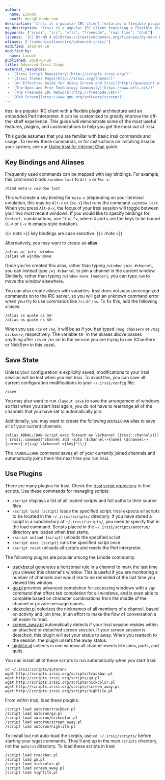 ```yaml
---
author:
  name: Linode
  email: docs@linode.com
description: 'Irssi is a popular IRC client featuring a flexible plugin architecture and embedded Perl interpeter. This guide shows how to use these tools to customize your Irssi experience.'
og_description: 'Irssi is a popular IRC client featuring a flexible plugin architecture and embedded Perl interpeter. This guide shows how to use these tools to customize your Irssi experience.'
keywords: ["irssi", "irc", "oftc", "freenode", "real time", "chat"]
license: '[CC BY-ND 4.0](https://creativecommons.org/licenses/by-nd/4.0)'
aliases: ['/communications/irc/advanced-irssi/']
modified: 2018-04-10
modified_by:
  name: Linode
published: 2010-03-29
title: Advanced Irssi Usage
external_resources:
 - '[Irssi Script Repository](http://scripts.irssi.org/)'
 - '[Irssi Themes Page](http://irssi.org/themes/)'
 - '[An Effective Guide for Using Screen and Irssi](http://quadpoint.org/articles/irssi)'
 - '[The Open and Free Technology Community](https://www.oftc.net/)'
 - '[The Freenode IRC Network](http://freenode.net/)'
 - '[GNU Screen](http://www.gnu.org/software/screen/)'
---
```


Irssi is a popular IRC client with a flexible plugin architecture and an embedded Perl interpreter. It can be customized to greatly improve the off-the-shelf experience. This guide will demonstrate some of the most useful features, plugins, and customizations to help you get the most out of Irssi.

This guide assumes that you are familiar with basic Irssi commands and usage. To review these commands, or for instructions on installing Irssi on your system, see our [Using Irssi for Internet Chat](/docs/applications/messaging/using-irssi-for-internet-relay-chat/) guide.

## Key Bindings and Aliases

Frequently used commands can be mapped with key bindings. For example, this command binds `/window last` to `Alt-x` or `Esc-x`:

    /bind meta-x /window last

This will create a key binding for `meta-x` (depending on your terminal emulation, this may be `Alt-x` or `Esc-x`) that runs the command `/window last`. When you press `Alt-m-x`, the focus of your Irssi session will toggle between your two most recent windows. If you would like to specify bindings for `Control-` combinations, use `^X` or `^v`, where `X` and `v` are the keys to be bound (`C-X` or `C-v` in emacs-style notation).

{{< note >}}
key bindings are case sensitive.
{{< /note >}}

Alternatively, you may want to create an **alias**:

    /alias wj join -window
    /alias wm window move

Once you've created this alias, rather than typing `/window join #channel`, you can instead type `/wj #channel` to join a channel in the current window. Similarly, rather than typing `/window move [number]`, you can type `/wm` to move the window elsewhere.

You can also create aliases with variables. Irssi does not pass unrecognized commands on to the IRC server, so you will get an unknown command error when you try to use commands like `/cs` or `/ns`. To fix this, add the following aliases:

    /alias cs quote cs $0-
    /alias ns quote ns $0-

When you use `/cs` or `/ns`, it will be as if you had typed `/msg chanserv` or `/msg nickserv`, respectively. The variable `$0-` in the aliases above passes anything after `/cs` or `/ns` on to the service you are trying to use (ChanServ or NickServ in this case).

## Save State

Unless your configuration is explicitly saved, modifications to your Irssi session will be lost when you exit Irssi. To avoid this, you can save all current configuration modifications to your `~/.irssi/config` file:

    /save

You may also want to run `/layout save` to save the arrangement of windows so that when you start Irssi again, you do not have to rearrange all of the channels that you have set to automatically join.

Additionally, you may want to create the following `ADDALLCHAN` alias to save all of your current channels:

    /alias ADDALLCHAN script exec foreach my \$channel (Irssi::channels()) { Irssi::command("channel add -auto \$channel->{name} \$channel->{server}->{tag} \$channel->{key}")\;}

The `/ADDALLCHAN` command saves all of your currently joined channels and automatically joins them the next time you run Irssi.

## Use Plugins

There are many plugins for Irssi. Check the [Irssi script repository](http://scripts.irssi.org/) to find scripts. Use these commands for managing scripts:

-   `/script` displays a list of all loaded scripts and full paths to their source files
-   `/script load [script]` loads the specified script. Irssi expects all scripts to be located in the `~/.irssi/scripts/` directory. If you have stored a script in a subdirectory of `~/.irssi/scripts/`, you need to specify that in the load command. Scripts placed in the `~/.irssi/scripts/autorun/` directory are loaded when Irssi starts.
-   `/script unload [script]` unloads the specified script
-   `/script exec [script]` runs the specified script once
-   `/script reset` unloads all scripts and resets the Perl interpreter.

The following plugins are popular among the Linode community:

-   [trackbar.pl](http://scripts.irssi.org/scripts/trackbar.pl) generates a horizontal rule in a channel to mark the last time you viewed this channel's window. This is useful if you are monitoring a number of channels and would like to be reminded of the last time you viewed this window.
-   [go.pl](http://scripts.irssi.org/scripts/go.pl) provides advanced completion for accessing windows with a `/go` command that offers tab completion for all windows, and is even able to complete based on character combinations from the middle of the channel or private message names.
-   [nickcolor.pl](http://scripts.irssi.org/scripts/nickcolor.pl) colorizes the nicknames of all members of a channel, based on activity and join time, in an effort to make the flow of conversation a bit easier to read.
-   [screen_away.pl](http://scripts.irssi.org/scripts/screen_away.pl) automatically detects if your Irssi session resides within an attached or detached screen session. If your screen session is detached, this plugin will set your status to away. When you reattach to the session, the plugin unsets the away status.
-   [highlite.pl](http://scripts.irssi.org/scripts/highlite.pl) collects in one window all channel events like joins, parts, and quits.

You can install all of these scripts to run automatically when you start Irssi:

    cd ~/.irssi/scripts/autorun/
    wget http://scripts.irssi.org/scripts/trackbar.pl
    wget http://scripts.irssi.org/scripts/go.pl
    wget http://scripts.irssi.org/scripts/nickcolor.pl
    wget http://scripts.irssi.org/scripts/screen_away.pl
    wget http://scripts.irssi.org/scripts/highlite.pl

From within Irssi, load these plugins:

    /script load autorun/trackbar.pl
    /script load autorun/go.pl
    /script load autorun/nickcolor.pl
    /script load autorun/screen_away.pl
    /script load autorun/highlite.pl

To install but not auto-load the scripts, use `cd ~/.irssi/scripts/` before starting your wget commands. They'll end up in the main `scripts` directory, not the `autorun` directory. To load these scripts in Irssi:

    /script load trackbar.pl
    /script load go.pl
    /script load nickcolor.pl
    /script load screen_away.pl
    /script load highlite.pl
